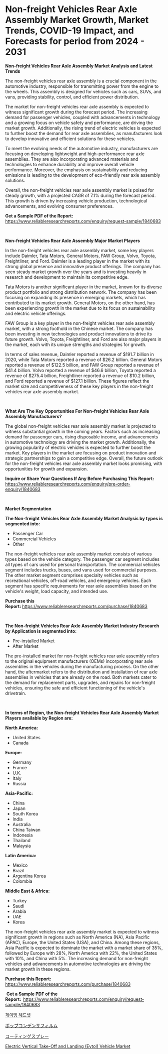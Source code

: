 <p><h1>Non-freight Vehicles Rear Axle Assembly Market Growth, Market Trends, COVID-19 Impact, and Forecasts for period from 2024 - 2031</h1></p><p><strong>Non-freight Vehicles Rear Axle Assembly Market Analysis and Latest Trends</strong></p>
<p><p>The non-freight vehicles rear axle assembly is a crucial component in the automotive industry, responsible for transmitting power from the engine to the wheels. This assembly is designed for vehicles such as cars, SUVs, and vans, providing stability, control, and efficient power distribution.</p><p>The market for non-freight vehicles rear axle assembly is expected to witness significant growth during the forecast period. The increasing demand for passenger vehicles, coupled with advancements in technology and a growing focus on vehicle safety and performance, are driving the market growth. Additionally, the rising trend of electric vehicles is expected to further boost the demand for rear axle assemblies, as manufacturers look to develop innovative and efficient solutions for these vehicles.</p><p>To meet the evolving needs of the automotive industry, manufacturers are focusing on developing lightweight and high-performance rear axle assemblies. They are also incorporating advanced materials and technologies to enhance durability and improve overall vehicle performance. Moreover, the emphasis on sustainability and reducing emissions is leading to the development of eco-friendly rear axle assembly solutions.</p><p>Overall, the non-freight vehicles rear axle assembly market is poised for steady growth, with a projected CAGR of 7.1% during the forecast period. This growth is driven by increasing vehicle production, technological advancements, and evolving consumer preferences.</p></p>
<p><strong>Get a Sample PDF of the Report:&nbsp;</strong> <a href="https://www.reliableresearchreports.com/enquiry/request-sample/1840683">https://www.reliableresearchreports.com/enquiry/request-sample/1840683</a></p>
<p>&nbsp;</p>
<p><strong>Non-freight Vehicles Rear Axle Assembly Major Market Players</strong></p>
<p><p>In the non-freight vehicles rear axle assembly market, some key players include Daimler, Tata Motors, General Motors, FAW Group, Volvo, Toyota, Freightliner, and Ford. Daimler is a leading player in the market with its strong global presence and innovative product offerings. The company has seen steady market growth over the years and is investing heavily in research and development to maintain its competitive edge.</p><p>Tata Motors is another significant player in the market, known for its diverse product portfolio and strong distribution network. The company has been focusing on expanding its presence in emerging markets, which has contributed to its market growth. General Motors, on the other hand, has been experiencing growth in the market due to its focus on sustainability and electric vehicle offerings.</p><p>FAW Group is a key player in the non-freight vehicles rear axle assembly market, with a strong foothold in the Chinese market. The company has been investing in new technologies and product innovations to drive its future growth. Volvo, Toyota, Freightliner, and Ford are also major players in the market, each with its unique strengths and strategies for growth.</p><p>In terms of sales revenue, Daimler reported a revenue of $191.7 billion in 2020, while Tata Motors reported a revenue of $26.2 billion. General Motors reported a revenue of $122.5 billion, and FAW Group reported a revenue of $41.4 billion. Volvo reported a revenue of $46.6 billion, Toyota reported a revenue of $275.4 billion, Freightliner reported a revenue of $10.2 billion, and Ford reported a revenue of $127.1 billion. These figures reflect the market size and competitiveness of these key players in the non-freight vehicles rear axle assembly market.</p></p>
<p>&nbsp;</p>
<p><strong>What Are The Key Opportunities For Non-freight Vehicles Rear Axle Assembly Manufacturers?</strong></p>
<p><p>The global non-freight vehicles rear axle assembly market is projected to witness substantial growth in the coming years. Factors such as increasing demand for passenger cars, rising disposable income, and advancements in automotive technology are driving the market growth. Additionally, the growing popularity of electric vehicles is expected to further boost the market. Key players in the market are focusing on product innovation and strategic partnerships to gain a competitive edge. Overall, the future outlook for the non-freight vehicles rear axle assembly market looks promising, with opportunities for growth and expansion.</p></p>
<p><strong>Inquire or Share Your Questions If Any Before Purchasing This Report:</strong> <a href="https://www.reliableresearchreports.com/enquiry/pre-order-enquiry/1840683">https://www.reliableresearchreports.com/enquiry/pre-order-enquiry/1840683</a></p>
<p>&nbsp;</p>
<p><strong>Market Segmentation</strong></p>
<p><strong>The Non-freight Vehicles Rear Axle Assembly Market Analysis by types is segmented into:</strong></p>
<p><ul><li>Passenger Car</li><li>Commercial Vehicles</li><li>Other</li></ul></p>
<p><p>The non-freight vehicles rear axle assembly market consists of various types based on the vehicle category. The passenger car segment includes all types of cars used for personal transportation. The commercial vehicles segment includes trucks, buses, and vans used for commercial purposes. The other market segment comprises specialty vehicles such as recreational vehicles, off-road vehicles, and emergency vehicles. Each segment has specific requirements for rear axle assemblies based on the vehicle's weight, load capacity, and intended use.</p></p>
<p><strong>Purchase this Report:&nbsp;</strong><a href="https://www.reliableresearchreports.com/purchase/1840683">https://www.reliableresearchreports.com/purchase/1840683</a></p>
<p>&nbsp;</p>
<p><strong>The Non-freight Vehicles Rear Axle Assembly Market Industry Research by Application is segmented into:</strong></p>
<p><ul><li>Pre-installed Market</li><li>After Market</li></ul></p>
<p><p>The pre-installed market for non-freight vehicles rear axle assembly refers to the original equipment manufacturers (OEMs) incorporating rear axle assemblies in the vehicles during the manufacturing process. On the other hand, the aftermarket refers to the distribution and installation of rear axle assemblies in vehicles that are already on the road. Both markets cater to the demand for replacement parts, upgrades, and repairs for non-freight vehicles, ensuring the safe and efficient functioning of the vehicle's drivetrain.</p></p>
<p>&nbsp;</p>
<p><strong>In terms of Region, the Non-freight Vehicles Rear Axle Assembly Market Players available by Region are:</strong></p>
<p>
    <p> <strong> North America: </strong>
        <ul>
            <li>United States</li>
            <li>Canada</li>
        </ul>
        </p> 
    <p> <strong> Europe: </strong>
        <ul>
            <li>Germany</li>
            <li>France</li>
            <li>U.K.</li>
            <li>Italy</li>
            <li>Russia</li>
        </ul>
        </p> 
    <p> <strong> Asia-Pacific: </strong>
        <ul>
            <li>China</li>
            <li>Japan</li>
            <li>South Korea</li>
            <li>India</li>
            <li>Australia</li>
            <li>China Taiwan</li>
            <li>Indonesia</li>
            <li>Thailand</li>
            <li>Malaysia</li>
        </ul>
        </p> 
    <p> <strong> Latin America: </strong>
        <ul>
            <li>Mexico</li>
            <li>Brazil</li>
            <li>Argentina Korea</li>
            <li>Colombia</li>
        </ul>
        </p> 
    <p> <strong> Middle East & Africa: </strong>
        <ul>
            <li>Turkey</li>
            <li>Saudi</li>
            <li>Arabia</li>
            <li>UAE</li>
            <li>Korea</li>
        </ul>
    </p>
    </p>
<p><p>The non-freight vehicles rear axle assembly market is expected to witness significant growth in regions such as North America (NA), Asia Pacific (APAC), Europe, the United States (USA), and China. Among these regions, Asia Pacific is expected to dominate the market with a market share of 35%, followed by Europe with 28%, North America with 22%, the United States with 10%, and China with 5%. The increasing demand for non-freight vehicles and advancements in automotive technologies are driving the market growth in these regions.</p></p>
<p><strong>Purchase this Report: </strong><a href="https://www.reliableresearchreports.com/purchase/1840683">https://www.reliableresearchreports.com/purchase/1840683</a></p>
<p>&nbsp;<strong>Get a Sample PDF of the Report:&nbsp;&nbsp;</strong><a href="https://www.reliableresearchreports.com/enquiry/request-sample/1840683">https://www.reliableresearchreports.com/enquiry/request-sample/1840683</a></p>
<p><strong></strong></p>
<p><p><a href="https://medium.com/@cdxynbcyiw5198/%EA%B2%8C%EC%9D%B4%EB%B0%8D-%ED%97%A4%EB%93%9C%EC%85%8B-%EC%8B%9C%EC%9E%A5-%EA%B7%9C%EB%AA%A8-%EC%8B%9C%EC%9E%A5-%EC%A0%84%EB%A7%9D-%EB%B0%8F-%EC%8B%9C%EC%9E%A5-%EC%98%88%EC%B8%A1-2024%EB%85%84%EB%B6%80%ED%84%B0-2031%EB%85%84%EA%B9%8C%EC%A7%80-5c293771c35f">게이밍 헤드셋</a></p><p><a href="https://medium.com/@chandlermcclure1949/%E3%83%9C%E3%83%83%E3%83%97%E3%82%AD%E3%83%A3%E3%83%91%E3%82%B7%E3%82%BF%E3%83%BC%E3%83%95%E3%82%A3%E3%83%AB%E3%83%A0%E5%B8%82%E5%A0%B4-%E7%AB%B6%E4%BA%89%E5%88%86%E6%9E%90-%E5%B8%82%E5%A0%B4%E5%8B%95%E5%90%91-2031%E5%B9%B4%E3%81%BE%E3%81%A7%E3%81%AE%E4%BA%88%E6%B8%AC-9dafb0c4647e">ボップコンデンサフィルム</a></p><p><a href="https://medium.com/@andym141978/%E3%82%B3%E3%83%BC%E3%83%86%E3%82%A3%E3%83%B3%E3%82%B0%E3%82%B9%E3%83%97%E3%83%AC%E3%83%BC%E3%83%A4%E3%83%BC%E5%B8%82%E5%A0%B4-%E5%B8%82%E5%A0%B4%E3%82%B7%E3%82%A7%E3%82%A2-%E5%B8%82%E5%A0%B4%E3%83%88%E3%83%AC%E3%83%B3%E3%83%89-%E3%81%8A%E3%82%88%E3%81%B3%E5%B0%86%E6%9D%A5%E3%81%AE%E6%88%90%E9%95%B7%E3%82%92%E6%8E%A2%E3%82%8B-038b6c58d4e3">コーティングスプレー</a></p><p><a href="https://github.com/PeterParrish5/Market-Research-Report-List-3/blob/main/electric-vertical-take-off-and-landing-evtol-vehicle-market.md">Electric Vertical Take-Off and Landing (Evtol) Vehicle Market</a></p></p>